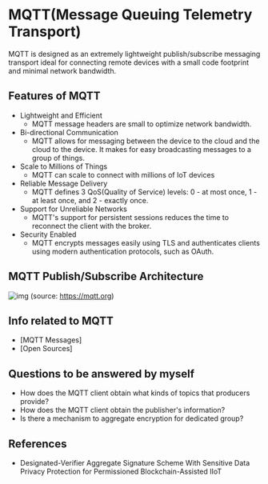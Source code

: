 # MQTT(Message Queuing Telemetry Transport)

MQTT is designed as an extremely lightweight publish/subscribe messaging transport ideal for connecting remote devices with a small code footprint and minimal network bandwidth.

## Features of MQTT
* Lightweight and Efficient
  - MQTT message headers are small to optimize network bandwidth.
* Bi-directional Communication
  - MQTT allows for messaging between the device to the cloud and the cloud to the device. It makes for easy broadcasting messages to a group of things.
* Scale to Millions of Things
  - MQTT can scale to connect with millions of IoT devices
* Reliable Message Delivery
  - MQTT defines 3 QoS(Quality of Service) levels: 0 - at most once, 1 - at least once, and 2 - exactly once.
* Support for Unreliable Networks
  - MQTT's support for persistent sessions reduces the time to reconnect the client with the broker.
* Security Enabled
  - MQTT encrypts messages easily using TLS and authenticates clients using modern authentication protocols, such as OAuth.

## MQTT Publish/Subscribe Architecture
![img](https://mqtt.org/assets/img/mqtt-publish-subscribe.png) 
(source: https://mqtt.org)

## Info related to MQTT
* [MQTT Messages]
* [Open Sources]

## Questions to be answered by myself
* How does the MQTT client obtain what kinds of topics that producers provide?
* How does the MQTT client obtain the publisher's information?
* Is there a mechanism to aggregate encryption for dedicated group?

## References 
* Designated-Verifier Aggregate Signature Scheme With Sensitive Data Privacy Protection for Permissioned Blockchain-Assisted IIoT

   
